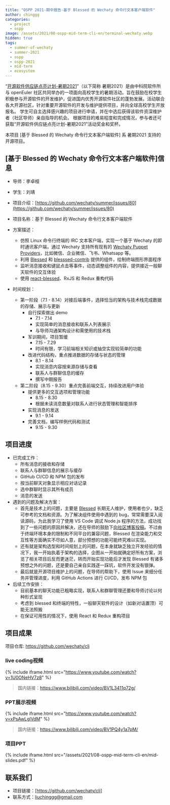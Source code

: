 ```yaml
---
title: "OSPP 2021-期中报告-基于 Blessed 的 Wechaty 命令行文本客户端软件"
author: chinggg
categories:
  - project
  - ospp
image: /assets/2021/08-ospp-mid-term-cli-en/terminal-wechaty.webp
hidden: true
tags:
  - summer-of-wechaty
  - summer-2021
  - ospp
  - ospp-2021
  - mid-term
  - ecosystem
---
```


“[开源软件供应链点亮计划-暑期2021](https://summer.iscas.ac.cn)”（以下简称 暑期2021）是由中科院软件所与 openEuler 社区共同举办的一项面向高校学生的暑期活动。旨在鼓励在校学生积极参与开源软件的开发维护，促进国内优秀开源软件社区的蓬勃发展。活动联合各大开源社区，针对重要开源软件的开发与维护提供项目，并向全球高校学生开放报名。 学生可自主选择感兴趣的项目进行申请，并在中选后获得该软件资深维护者（社区导师）亲自指导的机会。 根据项目的难易程度和完成情况，参与者还可获取“开源软件供应链点亮计划-暑期2021”活动奖金和奖杯。

本项目 [基于 Blessed 的 Wechaty 命令行文本客户端软件] 系 暑期2021 支持的开源项目。

## [基于 Blessed 的 Wechaty 命令行文本客户端软件]信息

- 导师：李卓桓
- 学生：刘靖
- 项目介绍：[https://github.com/wechaty/summer/issues/80](https://github.com/wechaty/summer/issues/80)

- 项目名称：基于 Blessed 的 Wechaty 命令行文本客户端软件
- 方案描述：
  - 仿照 Linux 命令行终端的 IRC 文本客户端，实现一个基于 Wechaty 的即时通讯客户端，通过 Wechaty 支持所有现有的 [Wechaty Puppet Providers](https://wechaty.js.org/docs/puppet-providers/)，比如微信、企业微信、飞书、Whatsapp 等。  
  - 利用 [Blessed](https://github.com/chjj/blessed) 和 [blesssed-contrib](https://github.com/yaronn/blessed-contrib) 提供的组件，绘制终端图形界面程序
  - 监听消息接收和键鼠点击等事件，动态调整组件的内容，提供接近一般聊天软件的交互体验
  - 使用 [react-blessed](https://github.com/Yomguithereal/react-blessed)、RxJS 和 Redux 重构代码
- 时间规划：  
  - 第一阶段（7.1 - 8.14）对接后端事件，选择恰当的架构与技术栈完成数据的存储、展示与更新
    - 自行探索做出 demo
      - 7.1 - 7.14
      - 实现简单的消息接收和联系人列表展示
      - 与导师沟通架构设计和需使用的技术栈
    - 军训期间，项目暂缓
      - 7.15 - 7.29
      - 时间有限，学习前端相关知识或抽空实现较简单的功能
    - 改进代码结构，重点推进数据的存储与状态的管理
      - 8.1 - 8.14
      - 实现消息内容按来源存储与查看
      - 联系人与群聊信息的缓存
      - 撰写中期报告
  - 第二阶段（8.15 - 9.30）重点完善前端交互，持续改进用户体验
    - 提供更多的交互选项和管理功能
      - 8.15 - 8.30
      - 根据未读消息数量对联系人进行状态管理和智能排序
    - 实现消息的发送
      - 9.1 - 9.14
    - 完善文档，编写样例代码和测试
      - 9.15 - 9.30

## 项目进度

- 已完成工作：  
  - 所有消息的接收和存储
  - 联系人与群聊信息的展示与缓存
  - GitHub CI/CD 和 NPM 包的发布
  - 按当前聊天对象显示相应对话记录
  - 选中群聊时显示其所有成员
  - 消息的发送
- 遇到的问题及解决方案：
  - 首先是技术上的问题，主要是 [Blessed](https://github.com/chjj/blessed) 长期无人维护，使用者也少，缺乏可参考的文档和资源。为了解决组件使用中遇到的 bug，常常需要深入阅读源码，为此我学习了使用 VS Code 调试 Node.js 程序的方法，成功找到了一些问题的原因并解决，还在导师的鼓励下[向社区博客投稿](https://wechaty.js.org/2021/08/08/vscode-debug-nodejs/)。不过由于终端环境本身的限制和不同平台的兼容问题，Blessed 在渲染能力和交互性等方面确实不尽如人意，部分预想的功能可能终究难以实现。
  - 还有就是架构选型和时间规划上的问题，在本身就缺乏独立开发经验的情况下，我一开始执着于架构的选择，企图从一开始就确定好所有方案，浏览了相关项目后反而更迷茫，转而开始实现功能后才发现 Blessed 有诸多预想之外的问题，还是要自己亲自实践逐一踩坑，软件开发没有银弹。
  - 最后就是开源项目维护上的问题，在导师的帮助下，使用 Issue 来细分任务并管理进度，利用 GitHub Actions 进行 CI/CD，发布 NPM 包
- 后续工作安排：  
  - 目前基本的聊天功能已粗略实现，联系人和群聊管理还要和导师讨论以何种形式呈现
  - 考虑到 blessed 和终端的特性，一般聊天软件的设计（如新对话置顶）可能无法照搬
  - 在保证可用性的情况下，使用 React 和 Redux 重构项目

## 项目成果

项目仓库: <https://github.com/wechaty/cli>  

### live coding视频

{% include iframe.html src="https://www.youtube.com/watch?v=1U0ONeHV7z8" %}

> 国内链接：<https://www.bilibili.com/video/BV1L3411q72g/>

### PPT展示视频

{% include iframe.html src="https://www.youtube.com/watch?v=xPsAwLglVdM" %}

> 国内链接：<https://www.bilibili.com/video/BV1PQ4y1a7pM/>

### 项目PPT

{% include iframe.html src="/assets/2021/08-ospp-mid-term-cli-en/mid-slides.pdf" %}

## 联系我们

- 项目链接：[https://github.com/wechaty/cli]  
- 联系方式：liuchinggg@gmail.com
